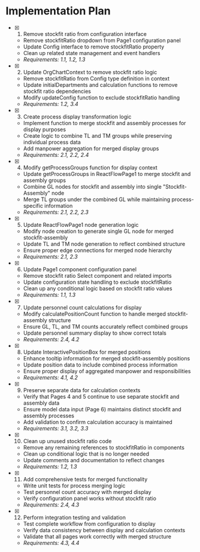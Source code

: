 # Implementation Plan

- [x] 1. Remove stockfit ratio from configuration interface









  - Remove stockfitRatio dropdown from Page1 configuration panel
  - Update Config interface to remove stockfitRatio property
  - Clean up related state management and event handlers
  - _Requirements: 1.1, 1.2, 1.3_

- [x] 2. Update OrgChartContext to remove stockfit ratio logic





  - Remove stockfitRatio from Config type definition in context
  - Update initialDepartments and calculation functions to remove stockfit ratio dependencies
  - Modify updateConfig function to exclude stockfitRatio handling
  - _Requirements: 1.2, 3.4_

- [x] 3. Create process display transformation logic





  - Implement function to merge stockfit and assembly processes for display purposes
  - Create logic to combine TL and TM groups while preserving individual process data
  - Add manpower aggregation for merged display groups
  - _Requirements: 2.1, 2.2, 2.4_

- [x] 4. Modify getProcessGroups function for display context





  - Update getProcessGroups in ReactFlowPage1 to merge stockfit and assembly groups
  - Combine GL nodes for stockfit and assembly into single "Stockfit-Assembly" node
  - Merge TL groups under the combined GL while maintaining process-specific information
  - _Requirements: 2.1, 2.2, 2.3_

- [x] 5. Update ReactFlowPage1 node generation logic





  - Modify node creation to generate single GL node for merged stockfit-assembly
  - Update TL and TM node generation to reflect combined structure
  - Ensure proper edge connections for merged node hierarchy
  - _Requirements: 2.1, 2.3_

- [x] 6. Update Page1 component configuration panel





  - Remove stockfit ratio Select component and related imports
  - Update configuration state handling to exclude stockfitRatio
  - Clean up any conditional logic based on stockfit ratio values
  - _Requirements: 1.1, 1.3_

- [x] 7. Update personnel count calculations for display









  - Modify calculatePositionCount function to handle merged stockfit-assembly structure
  - Ensure GL, TL, and TM counts accurately reflect combined groups
  - Update personnel summary display to show correct totals
  - _Requirements: 2.4, 4.2_

- [x] 8. Update InteractivePositionBox for merged positions






  - Enhance tooltip information for merged stockfit-assembly positions
  - Update position data to include combined process information
  - Ensure proper display of aggregated manpower and responsibilities
  - _Requirements: 4.1, 4.2_

- [x] 9. Preserve separate data for calculation contexts










  - Verify that Pages 4 and 5 continue to use separate stockfit and assembly data
  - Ensure model data input (Page 6) maintains distinct stockfit and assembly processes
  - Add validation to confirm calculation accuracy is maintained
  - _Requirements: 3.1, 3.2, 3.3_

- [x] 10. Clean up unused stockfit ratio code





  - Remove any remaining references to stockfitRatio in components
  - Clean up conditional logic that is no longer needed
  - Update comments and documentation to reflect changes
  - _Requirements: 1.2, 1.3_

- [x] 11. Add comprehensive tests for merged functionality





  - Write unit tests for process merging logic
  - Test personnel count accuracy with merged display
  - Verify configuration panel works without stockfit ratio
  - _Requirements: 2.4, 4.3_

- [x] 12. Perform integration testing and validation





  - Test complete workflow from configuration to display
  - Verify data consistency between display and calculation contexts
  - Validate that all pages work correctly with merged structure
  - _Requirements: 4.3, 4.4_